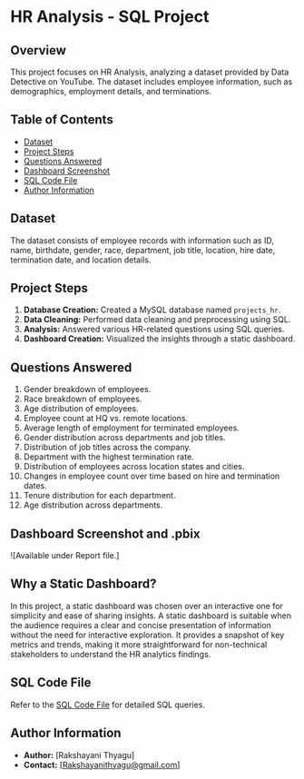 # **HR Analysis - SQL Project**

## Overview

This project focuses on HR Analysis, analyzing a dataset provided by Data Detective on YouTube. The dataset includes employee information, such as demographics, employment details, and terminations.

## Table of Contents

- [Dataset](#dataset)
- [Project Steps](#project-steps)
- [Questions Answered](#questions-answered)
- [Dashboard Screenshot](#dashboard-screenshot)
- [SQL Code File](#sql-code-file)
- [Author Information](#author-information)

## Dataset

The dataset consists of employee records with information such as ID, name, birthdate, gender, race, department, job title, location, hire date, termination date, and location details.

## Project Steps

1. **Database Creation:** Created a MySQL database named `projects_hr`.
2. **Data Cleaning:** Performed data cleaning and preprocessing using SQL.
3. **Analysis:** Answered various HR-related questions using SQL queries.
4. **Dashboard Creation:** Visualized the insights through a static dashboard.

## Questions Answered

1. Gender breakdown of employees.
2. Race breakdown of employees.
3. Age distribution of employees.
4. Employee count at HQ vs. remote locations.
5. Average length of employment for terminated employees.
6. Gender distribution across departments and job titles.
7. Distribution of job titles across the company.
8. Department with the highest termination rate.
9. Distribution of employees across location states and cities.
10. Changes in employee count over time based on hire and termination dates.
11. Tenure distribution for each department.
12. Age distribution across departments.

## Dashboard Screenshot and .pbix

![Available under Report file.] 

## Why a Static Dashboard?

In this project, a static dashboard was chosen over an interactive one for simplicity and ease of sharing insights. A static dashboard is suitable when the audience requires a clear and concise presentation of information without the need for interactive exploration. It provides a snapshot of key metrics and trends, making it more straightforward for non-technical stakeholders to understand the HR analytics findings.

## SQL Code File

Refer to the [SQL Code File](hr_analysis_queries.sql) for detailed SQL queries.

## Author Information

- **Author:** [Rakshayani Thyagu]
- **Contact:** [Rakshayanithyagu@gmail.com]
